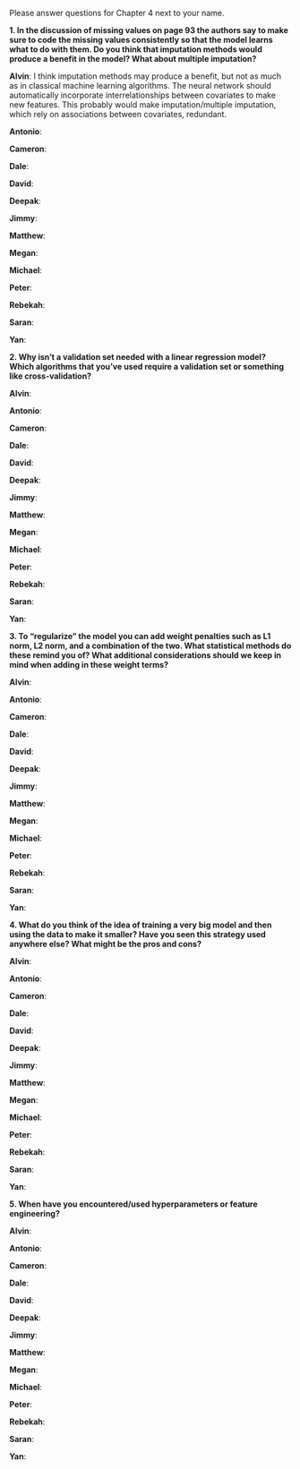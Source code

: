 Please answer questions for Chapter 4 next to your name.

**1. In the discussion of missing values on page 93 the authors say to make sure to code the missing values consistently so that the model learns what to do with them.  Do you think that imputation methods would produce a benefit in the model?  What about multiple imputation?**

**Alvin**: I think imputation methods may produce a benefit, but not as much as in classical machine learning algorithms. The neural network should automatically incorporate interrelationships between covariates to make new features. This probably would make imputation/multiple imputation, which rely on associations between covariates, redundant. 

**Antonio**:

**Cameron**:

**Dale**:

**David**:

**Deepak**:

**Jimmy**: 

**Matthew**:

**Megan**:

**Michael**: 

**Peter**:

**Rebekah**:

**Saran**:

**Yan**:


**2. Why isn’t a validation set needed with a linear regression model?  Which algorithms that you’ve used require a validation set or something like cross-validation?**

**Alvin**: 

**Antonio**:

**Cameron**:

**Dale**:

**David**:

**Deepak**:

**Jimmy**: 

**Matthew**:

**Megan**:

**Michael**: 

**Peter**:

**Rebekah**:

**Saran**:

**Yan**:

**3. To “regularize” the model you can add weight penalties such as L1 norm, L2 norm, and a combination of the two.  What statistical methods do these remind you of? What additional considerations should we keep in mind when adding in these weight terms?**

**Alvin**: 

**Antonio**:

**Cameron**:

**Dale**:

**David**:

**Deepak**:

**Jimmy**: 

**Matthew**:

**Megan**:

**Michael**: 

**Peter**:

**Rebekah**:

**Saran**:

**Yan**:


**4. What do you think of the idea of training a very big model and then using the data to make it smaller?  Have you seen this strategy used anywhere else?  What might be the pros and cons?**

**Alvin**: 

**Antonio**:

**Cameron**:

**Dale**:

**David**:

**Deepak**:

**Jimmy**: 

**Matthew**:

**Megan**:

**Michael**: 

**Peter**:

**Rebekah**:

**Saran**:

**Yan**:


**5. When have you encountered/used hyperparameters or feature engineering?**

**Alvin**: 

**Antonio**:

**Cameron**:

**Dale**:

**David**:

**Deepak**:

**Jimmy**: 

**Matthew**:

**Megan**:

**Michael**: 

**Peter**:

**Rebekah**:

**Saran**:

**Yan**:
